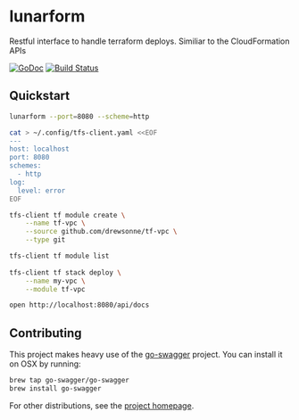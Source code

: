 # lunarform
Restful interface to handle terraform deploys. Similiar to the CloudFormation APIs

[![GoDoc](https://godoc.org/github.com/drewsonne/lunarform/gocd?status.svg)](https://godoc.org/github.com/drewsonne/lunarform/gocd)
[![Build Status](https://travis-ci.org/drewsonne/lunarform.svg?branch=master)](https://travis-ci.org/drewsonne/lunarform)

## Quickstart

```bash
lunarform --port=8080 --scheme=http

cat > ~/.config/tfs-client.yaml <<EOF
---
host: localhost
port: 8080
schemes:
  - http
log:
  level: error
EOF

tfs-client tf module create \
    --name tf-vpc \
    --source github.com/drewsonne/tf-vpc \
    --type git

tfs-client tf module list
    
tfs-client tf stack deploy \
    --name my-vpc \
    --module tf-vpc

open http://localhost:8080/api/docs


```

## Contributing

This project makes heavy use of the [go-swagger](https://github.com/go-swagger/go-swagger) project. You can install it
on OSX by running:

```bash
brew tap go-swagger/go-swagger
brew install go-swagger
```

For other distributions, see the  [project homepage](https://github.com/go-swagger/go-swagger).
